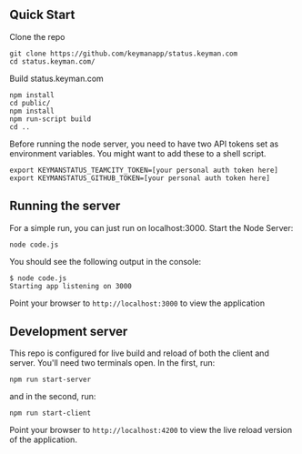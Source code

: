## Quick Start ##

Clone the repo

```
git clone https://github.com/keymanapp/status.keyman.com
cd status.keyman.com/
```

Build status.keyman.com

```
npm install
cd public/
npm install
npm run-script build
cd ..
```

Before running the node server, you need to have two API tokens set as environment variables.  You might want to add these to a shell script.

```
export KEYMANSTATUS_TEAMCITY_TOKEN=[your personal auth token here]
export KEYMANSTATUS_GITHUB_TOKEN=[your personal auth token here]
```

## Running the server ##

For a simple run, you can just run on localhost:3000. Start the Node Server:

```
node code.js
```

You should see the following output in the console:
```
$ node code.js
Starting app listening on 3000
```

Point your browser to `http://localhost:3000` to view the application

## Development server ##

This repo is configured for live build and reload of both the client and server. You'll need two terminals open. In the first, run:

```
npm run start-server
```

and in the second, run:

```
npm run start-client
```

Point your browser to `http://localhost:4200` to view the live reload version of the application.
